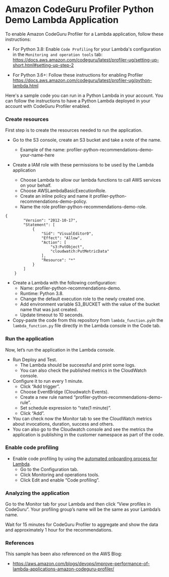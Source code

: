 # Amazon CodeGuru Profiler Python Demo Lambda Application

To enable Amazon CodeGuru Profiler for a Lambda application, follow these instructions:
* For Python 3.8: Enable `Code Profiling` for your Lambda's configuration in the `Monitoring and operation tools` tab: https://docs.aws.amazon.com/codeguru/latest/profiler-ug/setting-up-short.html#setting-up-step-2

* For Python 3.6+: Follow these instructions for enabling Profiler https://docs.aws.amazon.com/codeguru/latest/profiler-ug/python-lambda.html

Here's a sample code you can run in a Python Lambda in your account. You can follow the instructions to have a Python Lambda deployed in your account with CodeGuru Profiler enabled.

### Create resources

First step is to create the resources needed to run the application.

* Go to the S3 console, create an S3 bucket and take a note of the name.
    * Example of the name: profiler-python-recommendations-demo-your-name-here

* Create a IAM role with these permissions to be used by the Lambda application
    * Choose Lambda to allow our lambda functions to call AWS services on your behalf.
    * Choose AWSLambdaBasicExecutionRole.
    * Create an inline policy and name it profiler-python-recommendations-demo-policy.
    * Name the role profiler-python-recommendations-demo-role.
```
{
        "Version": "2012-10-17",
        "Statement": [
            {
                "Sid": "VisualEditor0",
                "Effect": "Allow",
                "Action": [
                    "s3:PutObject",
                    "cloudwatch:PutMetricData"
                ],
                "Resource": "*"
            }
        ]
    }
```
* Create a Lambda with the following configuration:
    * Name: profiler-python-recommendations-demo.
    * Runtime: Python 3.8.
    * Change the default execution role to the newly created one.
    * Add environment variable S3_BUCKET with the value of the bucket name that was just created.
    * Update timeout to 10 seconds.
* Copy-paste the code from this repository from `lambda_function.py`in the `lambda_function.py` file directly in the Lambda console in the Code tab.

### Run the application

Now, let’s run the application in the Lambda console.

* Run Deploy and Test.
    * The Lambda should be successful and print some logs.
    * You can also check the published metrics in the CloudWatch console.
* Configure it to run every 1 minute.
    * Click “Add trigger”.
    * Choose EventBridge (Cloudwatch Events).
    * Create a new rule named “profiler-python-recommendations-demo-rule”.
    * Set schedule expression to “rate(1 minute)”.
    * Click “Add”.
* You can check now the Monitor tab to see the CloudWatch metrics about invocations, duration, success and others.
* You can also go to the Cloudwatch console and see the metrics the application is publishing in the customer namespace as part of the code.

### Enable code profiling

* Enable code profiling by using the [automated onboarding process for Lambda](https://aws.amazon.com/about-aws/whats-new/2021/07/amazon-codeguru-profiler-announces-automated-onboarding-process-aws-lambda-functions/).
    * Go to the Configuration tab.
    * Click Monitoring and operations tools.
    * Click Edit and enable “Code profiling”.

### Analyzing the application

Go to the Monitor tab for your Lambda and then click “View profiles in CodeGuru”. Your profiling group’s name will be the same as your Lambda’s name.

Wait for 15 minutes for CodeGuru Profiler to aggregate and show the data and approximately 1 hour for the recommendations.


### References

This sample has been also referenced on the AWS Blog:
* https://aws.amazon.com/blogs/devops/improve-performance-of-lambda-applications-amazon-codeguru-profiler/
